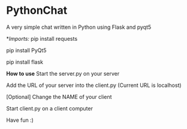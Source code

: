 # PythonChat
A very simple chat written in Python using Flask and pyqt5


**Imports:*
pip install requests

pip install PyQt5

pip install flask


**How to use**
Start the server.py on your server

Add the URL of your server into the client.py (Current URL is localhost)

[Optional] Change the NAME of your client

Start client.py on a client computer


Have fun :)
